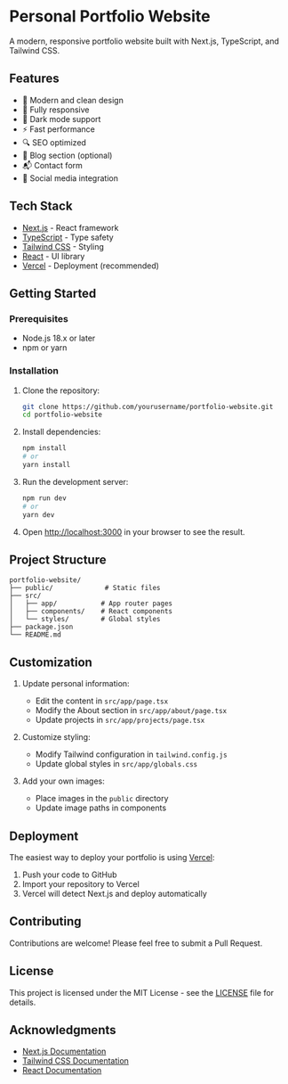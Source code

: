 # Personal Portfolio Website

A modern, responsive portfolio website built with Next.js, TypeScript, and Tailwind CSS.

## Features

- 🎨 Modern and clean design
- 📱 Fully responsive
- 🌙 Dark mode support
- ⚡ Fast performance
- 🔍 SEO optimized
- 📝 Blog section (optional)
- 📬 Contact form
- 🔗 Social media integration

## Tech Stack

- [Next.js](https://nextjs.org/) - React framework
- [TypeScript](https://www.typescriptlang.org/) - Type safety
- [Tailwind CSS](https://tailwindcss.com/) - Styling
- [React](https://reactjs.org/) - UI library
- [Vercel](https://vercel.com/) - Deployment (recommended)

## Getting Started

### Prerequisites

- Node.js 18.x or later
- npm or yarn

### Installation

1. Clone the repository:
   ```bash
   git clone https://github.com/yourusername/portfolio-website.git
   cd portfolio-website
   ```

2. Install dependencies:
   ```bash
   npm install
   # or
   yarn install
   ```

3. Run the development server:
   ```bash
   npm run dev
   # or
   yarn dev
   ```

4. Open [http://localhost:3000](http://localhost:3000) in your browser to see the result.

## Project Structure

```
portfolio-website/
├── public/             # Static files
├── src/
│   ├── app/           # App router pages
│   ├── components/    # React components
│   └── styles/        # Global styles
├── package.json
└── README.md
```

## Customization

1. Update personal information:
   - Edit the content in `src/app/page.tsx`
   - Modify the About section in `src/app/about/page.tsx`
   - Update projects in `src/app/projects/page.tsx`

2. Customize styling:
   - Modify Tailwind configuration in `tailwind.config.js`
   - Update global styles in `src/app/globals.css`

3. Add your own images:
   - Place images in the `public` directory
   - Update image paths in components

## Deployment

The easiest way to deploy your portfolio is using [Vercel](https://vercel.com/):

1. Push your code to GitHub
2. Import your repository to Vercel
3. Vercel will detect Next.js and deploy automatically

## Contributing

Contributions are welcome! Please feel free to submit a Pull Request.

## License

This project is licensed under the MIT License - see the [LICENSE](LICENSE) file for details.

## Acknowledgments

- [Next.js Documentation](https://nextjs.org/docs)
- [Tailwind CSS Documentation](https://tailwindcss.com/docs)
- [React Documentation](https://reactjs.org/docs) 